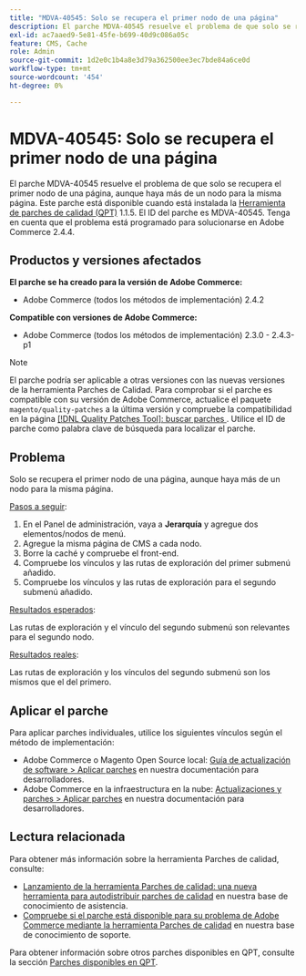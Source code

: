 ```yaml
---
title: "MDVA-40545: Solo se recupera el primer nodo de una página"
description: El parche MDVA-40545 resuelve el problema de que solo se recupera el primer nodo de una página, aunque haya más de un nodo para la misma página. Este parche está disponible cuando está instalada la [Quality Patches Tool (QPT)](/help/announcements/adobe-commerce-announcements/magento-quality-patches-released-new-tool-to-self-serve-quality-patches.md) 1.1.5. El ID del parche es MDVA-40545. Tenga en cuenta que el problema está programado para solucionarse en Adobe Commerce 2.4.4.
exl-id: ac7aaed9-5e81-45fe-b699-40d9c086a05c
feature: CMS, Cache
role: Admin
source-git-commit: 1d2e0c1b4a8e3d79a362500ee3ec7bde84a6ce0d
workflow-type: tm+mt
source-wordcount: '454'
ht-degree: 0%

---
```


# MDVA-40545: Solo se recupera el primer nodo de una página

El parche MDVA-40545 resuelve el problema de que solo se recupera el primer nodo de una página, aunque haya más de un nodo para la misma página. Este parche está disponible cuando está instalada la [Herramienta de parches de calidad (QPT)](/help/announcements/adobe-commerce-announcements/magento-quality-patches-released-new-tool-to-self-serve-quality-patches.md) 1.1.5. El ID del parche es MDVA-40545. Tenga en cuenta que el problema está programado para solucionarse en Adobe Commerce 2.4.4.

## Productos y versiones afectados

**El parche se ha creado para la versión de Adobe Commerce:**

* Adobe Commerce (todos los métodos de implementación) 2.4.2

**Compatible con versiones de Adobe Commerce:**

* Adobe Commerce (todos los métodos de implementación) 2.3.0 - 2.4.3-p1

>[!NOTE]
>
>El parche podría ser aplicable a otras versiones con las nuevas versiones de la herramienta Parches de Calidad. Para comprobar si el parche es compatible con su versión de Adobe Commerce, actualice el paquete `magento/quality-patches` a la última versión y compruebe la compatibilidad en la página [[!DNL Quality Patches Tool]: buscar parches ](https://devdocs.magento.com/quality-patches/tool.html#patch-grid). Utilice el ID de parche como palabra clave de búsqueda para localizar el parche.

## Problema

Solo se recupera el primer nodo de una página, aunque haya más de un nodo para la misma página.

<u>Pasos a seguir</u>:

1. En el Panel de administración, vaya a **Jerarquía** y agregue dos elementos/nodos de menú.
1. Agregue la misma página de CMS a cada nodo.
1. Borre la caché y compruebe el front-end.
1. Compruebe los vínculos y las rutas de exploración del primer submenú añadido.
1. Compruebe los vínculos y las rutas de exploración para el segundo submenú añadido.

<u>Resultados esperados</u>:

Las rutas de exploración y el vínculo del segundo submenú son relevantes para el segundo nodo.

<u>Resultados reales</u>:

Las rutas de exploración y los vínculos del segundo submenú son los mismos que el del primero.

## Aplicar el parche

Para aplicar parches individuales, utilice los siguientes vínculos según el método de implementación:

* Adobe Commerce o Magento Open Source local: [Guía de actualización de software > Aplicar parches](https://devdocs.magento.com/guides/v2.4/comp-mgr/patching/mqp.html) en nuestra documentación para desarrolladores.
* Adobe Commerce en la infraestructura en la nube: [Actualizaciones y parches > Aplicar parches](https://devdocs.magento.com/cloud/project/project-patch.html) en nuestra documentación para desarrolladores.

## Lectura relacionada

Para obtener más información sobre la herramienta Parches de calidad, consulte:

* [Lanzamiento de la herramienta Parches de calidad: una nueva herramienta para autodistribuir parches de calidad](/help/announcements/adobe-commerce-announcements/magento-quality-patches-released-new-tool-to-self-serve-quality-patches.md) en nuestra base de conocimiento de asistencia.
* [Compruebe si el parche está disponible para su problema de Adobe Commerce mediante la herramienta Parches de calidad](/help/support-tools/patches-available-in-qpt-tool/check-patch-for-magento-issue-with-magento-quality-patches.md) en nuestra base de conocimiento de soporte.

Para obtener información sobre otros parches disponibles en QPT, consulte la sección [Parches disponibles en QPT](https://support.magento.com/hc/en-us/sections/360010506631-Patches-available-in-MQP-tool-).
